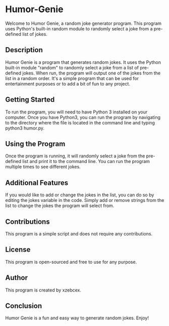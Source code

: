 # Humor-Genie

Welcome to Humor Genie, a random joke generator program. This program uses Python's built-in random module to randomly select a joke from a pre-defined list of jokes.

## Description
Humor Genie is a program that generates random jokes. It uses the Python built-in module "random" to randomly select a joke from a list of pre-defined jokes. When run, the program will output one of the jokes from the list in a random order. It's a simple program that can be used for entertainment purposes or to add a bit of fun to any project.

## Getting Started
To run the program, you will need to have Python 3 installed on your computer. Once you have Python3, you can run the program by navigating to the directory where the file is located in the command line and typing python3 humor.py.

## Using the Program
Once the program is running, it will randomly select a joke from the pre-defined list and print it to the command line. You can run the program multiple times to see different jokes.

## Additional Features
If you would like to add or change the jokes in the list, you can do so by editing the jokes variable in the code. Simply add or remove strings from the list to change the jokes the program will select from.

## Contributions
This program is a simple script and does not require any contributions.

## License
This program is open-sourced and free to use for any purpose.

## Author
This program is created by xzebcex.

## Conclusion
Humor Genie is a fun and easy way to generate random jokes. Enjoy!
